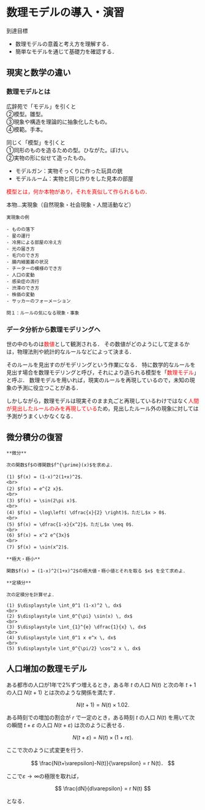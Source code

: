 # 数理モデルの導入・演習

到達目標
- 数理モデルの意義と考え方を理解する．
- 簡単なモデルを通じて基礎力を確認する．

<!-- 
アイデア
- （情報数理学科の学びと本講義の学びの関係）まだ数学科なのでここは触れなくて良い．
- 情報とはデータ．データは現実を数値化したもの．現実をよく知ることでデータをうまく扱えるようになる．
- 現実をよく知ることとは，どのようなメカニズムで現象が起きているのか，加えて数理的構造を理解すること．
- 数学的に扱うには数学を自在に使えることが必要．
- 数理モデルが一番うまくいっているのは物理学．次に数理生物学
-->

## 現実と数学の違い

### 数理モデルとは

広辞苑で「モデル」を引くと
<br>
②模型。雛型。
<br>
③現象や構造を理論的に抽象化したもの。
<br>
④模範。手本。

同じく「模型」を引くと
<br>
①同形のものを造るための型。ひながた。ぼけい。
<br>
②実物の形に似せて造ったもの。

- モデルガン：実物そっくりに作った玩具の銃
- モデルルーム：実物と同じ作りをした見本の部屋

<span style="color:red">模型とは，何か本物があり，それを真似して作られるもの．</span>

本物…実現象（自然現象・社会現象・人間活動など）

```{tip}
実現象の例

- ものの落下
- 星の運行
- 冷房による部屋の冷え方
- 光の届き方
- 毛穴のでき方
- 腸内細菌叢の状況
- チーターの模様のでき方
- 人口の変動
- 感染症の流行
- 渋滞のでき方
- 株価の変動
- サッカーのフォーメーション
```

```{note}
問１：ルールの気になる現象・事象
```

### データ分析から数理モデリングへ

世の中のものは<span style="color:red">数値</span>として観測される．
その数値がどのようにして定まるかは，物理法則や統計的なルールなどによって決まる．

そのルールを見出すのがモデリングという作業になる．
特に数学的なルールを見出す場合を数理モデリングと呼び，それにより造られる模型を「<span style="color:red">数理モデル</span>」と呼ぶ．
数理モデルを用いれば，現実のルールを再現しているので，未知の現象の予測に役立つことがある．

しかしながら，数理モデルは現実そのまま丸ごと再現しているわけではなく<span style="color:red">人間が見出したルールのみを再現している</span>ため，見出したルール外の現象に対しては予測がうまくいかなくなる．

## 微分積分の復習

```{note}
**微分**

次の関数$f$の導関数$f^{\prime}(x)$を求めよ．

(1) $f(x) = (1-x)^2(1+x)^2$．
<br>
(2) $f(x) = e^{2 x}$．
<br>
(3) $f(x) = \sin(2\pi x)$．
<br>
(4) $f(x) = \log\left( \dfrac{x}{2} \right)$，ただし$x > 0$．
<br>
(5) $f(x) = \dfrac{1-x}{x^2}$，ただし$x \neq 0$．
<br>
(6) $f(x) = x^2 e^{3x}$
<br>
(7) $f(x) = \sin(x^2)$．
```

```{note}
**極大・極小**

関数$f(x) = (1-x)^2(1+x)^2$の極大値・極小値とそれを取る $x$ を全て求めよ．
```

```{note}
**定積分**

次の定積分を計算せよ．

(1) $\displaystyle \int_0^1 (1-x)^2 \, dx$
<br>
(2) $\displaystyle \int_0^{\pi} \sin(x) \, dx$
<br>
(3) $\displaystyle \int_{1}^{e} \dfrac{1}{x} \, dx$
<br>
(4) $\displaystyle \int_0^1 x e^x \, dx$
<br>
(5) $\displaystyle \int_0^{\pi/2} \cos^2 x \, dx$
```

## 人口増加の数理モデル

ある都市の人口が1年で2%ずつ増えるとき，ある年 $t$ の人口 $N(t)$ と次の年 $t+1$ の人口 $N(t+1)$ とは次のような関係を満たす．

$$
N(t+1) = N(t) \times 1.02.
$$

ある時刻での増加の割合が $r$ で一定のとき，ある時刻 $t$ の人口 $N(t)$ を用いて次の瞬間 $t+\varepsilon$ の人口 $N(t+\varepsilon)$ は次のように表せる．

$$
N(t+\varepsilon) = N(t) \times (1+r\varepsilon).
$$

ここで次のように式変更を行う．

$$
\frac{N(t+\varepsilon)-N(t)}{\varepsilon} = r N(t)．
$$

ここで$\varepsilon \to \infty$の極限を取れば，

$$
\frac{dN}{d\varepsilon} = r N(t)
$$

となる．
